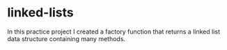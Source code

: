 # linked-lists
In this practice project I created a factory function that returns a linked list data structure containing many methods.